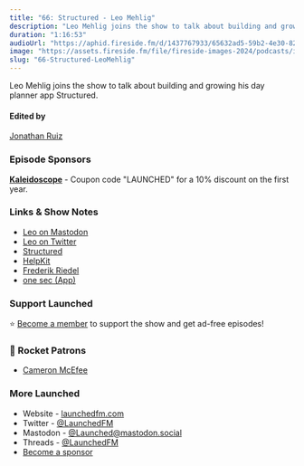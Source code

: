 ```yaml
---
title: "66: Structured - Leo Mehlig"
description: "Leo Mehlig joins the show to talk about building and growing his day planner app Structured."
duration: "1:16:53"
audioUrl: "https://aphid.fireside.fm/d/1437767933/65632ad5-59b2-4e30-82d1-13845dce07dd/5c67a04f-f1f0-4553-a511-5cf4e029c534.mp3"
image: "https://assets.fireside.fm/file/fireside-images-2024/podcasts/images/6/65632ad5-59b2-4e30-82d1-13845dce07dd/episodes/5/5c67a04f-f1f0-4553-a511-5cf4e029c534/cover.jpg?v=1"
slug: "66-Structured-LeoMehlig"
---
```


<p>Leo Mehlig joins the show to talk about building and growing his day planner app Structured.</p>

<h4>Edited by</h4>

<p><a href="https://mastodon.online/@refactoredd" rel="nofollow">Jonathan Ruiz</a></p>

<h3>Episode Sponsors</h3>

<p><strong><a href="https://kaleidoscope.app/" rel="nofollow">Kaleidoscope</a></strong> - Coupon code &quot;LAUNCHED&quot; for a 10% discount on the first year.</p>

<h3>Links &amp; Show Notes</h3>

<ul>
<li><a href="https://mastodon.social/@leomehlig" rel="nofollow">Leo on Mastodon</a></li>
<li><a href="https://twitter.com/leoMehlig" rel="nofollow">Leo on Twitter</a></li>
<li><a href="https://structured.app/" rel="nofollow">Structured</a></li>
<li><a href="https://www.helpkit.so/" rel="nofollow">HelpKit</a></li>
<li><a href="https://twitter.com/frederikRiedel" rel="nofollow">Frederik Riedel</a></li>
<li><a href="https://one-sec.app/" rel="nofollow">one sec (App)</a></li>
</ul>

<h3>Support Launched</h3>

<p>⭐️ <a href="http://membership.launchedfm.com/" rel="nofollow">Become a member</a> to support the show and get ad-free episodes!</p>

<h3>🚀 Rocket Patrons</h3>

<ul>
<li><a href="https://mastodon.social/@cameronmcefee" rel="nofollow">Cameron McEfee</a></li>
</ul>

<h3>More Launched</h3>

<ul>
<li>Website - <a href="https://launchedfm.com" rel="nofollow">launchedfm.com</a></li>
<li>Twitter - <a href="https://twitter.com/launchedfm" rel="nofollow">@LaunchedFM</a></li>
<li>Mastodon - <a href="https://mastodon.social/@Launched" rel="nofollow">@Launched@mastodon.social</a></li>
<li>Threads - <a href="https://www.threads.net/@launchedfm" rel="nofollow">@LaunchedFM</a></li>
<li><a href="https://launchedfm.com/sponsors" rel="nofollow">Become a sponsor</a></li>
</ul>
